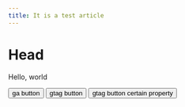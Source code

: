 ```yaml
---
title: It is a test article
---
```


<h1>Head</h1>
<p>Hello, world</p>


<!-- Global site tag (gtag.js) - Google Analytics -->
<script async src="https://www.googletagmanager.com/gtag/js?id=UA-109909640-1"></script>
<script>
  window.dataLayer = window.dataLayer || [];
  function gtag(){dataLayer.push(arguments);}
  gtag('js', new Date());

  gtag('config', 'UA-109909640-1');
</script>

<!-- Google Analytics -->
<script>
(function(i,s,o,g,r,a,m){i['GoogleAnalyticsObject']=r;i[r]=i[r]||function(){
(i[r].q=i[r].q||[]).push(arguments)},i[r].l=1*new Date();a=s.createElement(o),
m=s.getElementsByTagName(o)[0];a.async=1;a.src=g;m.parentNode.insertBefore(a,m)
})(window,document,'script','https://www.google-analytics.com/analytics.js','ga');
</script>
<!-- End Google Analytics -->

<script>
function f() {
    ga('create', 'UA-109909640-1', 'auto');
    ga('send', 'event', 'video', 'play', 'label_x');
}

function g() {
    gtag('event', 'login', {
        'event_category' : 'access',
        'event_label' : 'Google',
    });
}
function h() {
    gtag('event', 'property_event', {
        'send_to' : 'UA-109909640-1',
        'event_category' : 'certain property',
        'event_label' : 'test',
    });
}
</script>
<button type="button" onclick="f()">ga  button </button>
<button type="button" onclick="g()">gtag button </button>
<button type="button" onclick="h()">gtag button certain property </button>
